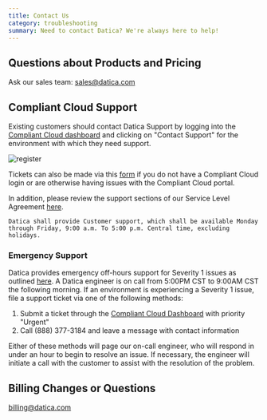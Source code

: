 ```yaml
---
title: Contact Us
category: troubleshooting
summary: Need to contact Datica? We're always here to help!
---
```


## Questions about Products and Pricing

Ask our sales team: [sales@datica.com](mailto:sales@datica.com)

## Compliant Cloud Support

Existing customers should contact Datica Support by logging into the [Compliant Cloud dashboard](https://product.datica.com/compliant-cloud) and clicking on "Contact Support" for the environment with which they need support.

![register](/compliant-cloud/articles/images/contact_support.png)

Tickets can also be made via this [form](https://datica.zendesk.com/hc/en-us/requests/new) if you do not have a Compliant Cloud login or are otherwise having issues with the Compliant Cloud portal.

In addition, please review the support sections of our Service Level Agreement [here](https://legal.datica.com/#service-level-and-support-agreement).

`Datica shall provide Customer support, which shall be available Monday through Friday, 9:00 a.m. To 5:00 p.m. Central time, excluding holidays.`

### Emergency Support

Datica provides emergency off-hours support for Severity 1 issues as outlined [here](https://legal.datica.com/#3-service-maintenance). A Datica engineer is on call from 5:00PM CST to 9:00AM CST the following morning. If an environment is experiencing a Severity 1 issue, file a support ticket via one of the following methods:

1. Submit a ticket through the [Compliant Cloud Dashboard](https://product.datica.com/compliant-cloud/) with priority "Urgent"
1. Call (888) 377-3184 and leave a message with contact information

Either of these methods will page our on-call engineer, who will respond in under an hour to begin to resolve an issue. If necessary, the engineer will initiate a call with the customer to assist with the resolution of the problem.

## Billing Changes or Questions

[billing@datica.com](mailto:billing@datica.com)

